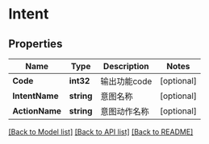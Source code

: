 # Intent

## Properties

Name | Type | Description | Notes
------------ | ------------- | ------------- | -------------
**Code** | **int32** | 输出功能code | [optional] 
**IntentName** | **string** | 意图名称 | [optional] 
**ActionName** | **string** | 意图动作名称 | [optional] 

[[Back to Model list]](../README.md#documentation-for-models) [[Back to API list]](../README.md#documentation-for-api-endpoints) [[Back to README]](../README.md)


